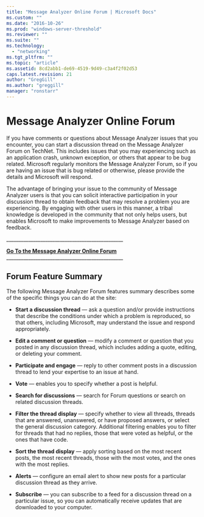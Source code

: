 ```yaml
---
title: "Message Analyzer Online Forum | Microsoft Docs"
ms.custom: ""
ms.date: "2016-10-26"
ms.prod: "windows-server-threshold"
ms.reviewer: ""
ms.suite: ""
ms.technology: 
  - "networking"
ms.tgt_pltfrm: ""
ms.topic: "article"
ms.assetid: 8cd2abb1-de69-4519-9d49-c3a4f2f02d53
caps.latest.revision: 21
author: "GregGill"
ms.author: "greggill"
manager: "ronstarr"
---
```

# Message Analyzer Online Forum
If you have comments or questions about Message Analyzer issues that you encounter, you can start a discussion thread on the Message Analyzer Forum on TechNet. This includes issues that you may experiencing such as an application crash, unknown exception, or others that appear to be bug related. Microsoft regularly monitors the Message Analyzer Forum, so if you are having an issue that is bug related or otherwise, please provide the details and Microsoft will respond.  
  
 The advantage of bringing your issue to the community of Message Analyzer users is that you can solicit interactive participation in your discussion thread to obtain feedback that may resolve a problem you are experiencing. By engaging with other users in this manner, a tribal knowledge is developed in the community that not only helps users, but enables Microsoft to make improvements to Message Analyzer based on feedback.  
  
 _______________________________________________\_  
  
 **[Go To the Message Analyzer Online Forum](http://go.microsoft.com/fwlink/?LinkId=523826)**    
_______________________________________________\_  
  
## Forum Feature Summary  
 The following Message Analyzer Forum features summary describes some of the specific things you can do at the site:  
  
-   **Start a discussion thread** — ask a question and/or provide instructions that describe the conditions under which a problem is reproduced, so that others, including Microsoft, may understand the issue and respond appropriately.  
  
-   **Edit a comment or question** — modify a comment or question that you posted in any discussion thread, which includes adding a quote, editing, or deleting your comment.  
  
-   **Participate and engage** — reply to other comment posts in a discussion thread to lend your expertise to an issue at hand.  
  
-   **Vote** — enables you to specify whether a post is helpful.  
  
-   **Search for discussions** — search for Forum questions or search on related discussion threads.  
  
-   **Filter the thread display** — specify whether to view all threads, threads that are answered, unanswered, or have proposed answers, or select the general discussion category. Additional filtering enables you to filter for threads that had no replies, those that were voted as helpful, or the ones that have code.  
  
-   **Sort the thread display** — apply sorting based on the most recent posts, the most recent threads, those with the most votes, and the ones with the most replies.  
  
-   **Alerts** — configure an email alert to show new posts for a particular discussion thread as they arrive.  
  
-   **Subscribe** — you can subscribe to a feed for a discussion thread on a particular issue, so you can automatically receive updates that are downloaded to your computer.